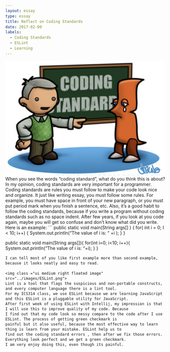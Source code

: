 ```yaml
---
layout: essay
type: essay
title: Reflect on Coding Standards
date: 2017-02-09
labels:
  - Coding Standards
  - ESLint
  - Learning
---
```


<img class ="ui medium right floated image" src="../images/CodingStandards.png">
When you see the words “coding standard”, what do you think this is about? In my opinion, coding standards are very important
for a programmer. Coding standards are rules you must follow to make your code look nice and organize. It just like writing 
essay, you must follow some rules. For example, you must have space in front of your new paragraph, or you must put period 
mark when you finish a sentence, etc. Also, it’s a good habit to follow the coding standards, because if you write a program 
without coding standards such as no space indent. After few years,  if you look at you code again, maybe you will get so 
confuse and don’t know what did you write. 
Here is an example:
```
public static void main(String args[] ) {
	for( int i = 0; I < 10; i++) {
		System.out.println(“The value of i is: “ +i );
	}
}

public static void main(String args[]){
for(int i=0; i<10; i++){
System.out.println(“The value of i is: “+i);
}
}
```
I can tell most of you like first example more than second example, because it looks neatly and easy to read.

<img class ="ui medium right floated image" src="../images/ESLint.png">
Lint is a tool that flags the suspicious and non-portable constructs, and every computer language there is a lint tool. 
For my ICS314 class, we use ESLint because we are learning JavaScript and this ESLint is a pluggable utility for JavaScript. 
After first week of using ESLint with Intellij, my impression is that I will use this to improve quality of my code. Because
I find out that my code look so messy compare to the code after I use ESLint. The process of getting green checkmark is 
painful but it also useful, because the most effective way to learn thing is learn from your mistake. ESLint help us to 
find out the coding standard errors , then after we fix those errors. Everything look perfect and we get a green checkmark. 
I am very enjoy doing this, even though its painful.


